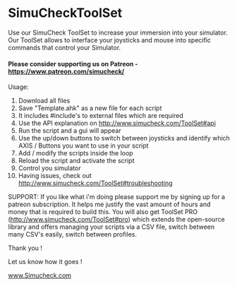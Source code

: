 # SimuCheckToolSet
Use our SimuCheck ToolSet to increase your immersion into your simulator. Our ToolSet allows to interface your joysticks and mouse into specific commands that control your Simulator.

#### Please consider supporting us on Patreon - https://www.patreon.com/simucheck/

Usage:
1. Download all files
2. Save "Template.ahk" as a new file for each script
3. It includes #include's to external files which are required
4. Use the API explanation on http://www.simucheck.com/ToolSet#api
5. Run the script and a gui will appear
6. Use the up/down buttons to switch between joysticks and identify which AXIS / Buttons you want to use in your script
7. Add / modify the scripts inside the loop
8. Reload the script and activate the script
9. Control you simulator 
10. Having issues, check out http://www.simucheck.com/ToolSet#troubleshooting

SUPPORT: If you like what i'm doing please support me by signing up for a patreon subscription. It helps me justify the vast amount of hours and money that is required to build this. You will also get ToolSet PRO (http://www.simucheck.com/ToolSet#pro) which extends the open-source library and offers managing your scripts via a CSV file, switch between many CSV's easily, switch between profiles. 

Thank you !

Let us know how it goes !

www.Simucheck.com

